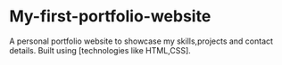 # My-first-portfolio-website
A personal portfolio website to showcase my skills,projects and contact details. Built using [technologies like HTML,CSS].
